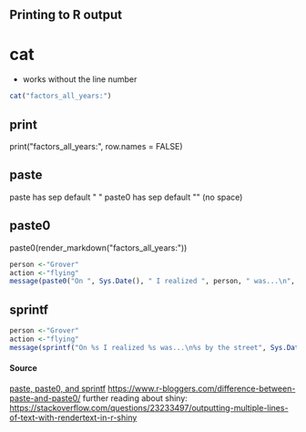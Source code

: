 ## Printing to R output

# cat
- works without the line number
```r
cat("factors_all_years:")
```

## print

print("factors_all_years:", row.names = FALSE)


## paste

paste has sep default " "
paste0 has sep default "" (no space)

## paste0

paste0(render_markdown("factors_all_years:"))

```r
person <-"Grover"
action <-"flying"
message(paste0("On ", Sys.Date(), " I realized ", person, " was...\n", action, " by the street"))
```
## sprintf
```r
person <-"Grover"
action <-"flying"
message(sprintf("On %s I realized %s was...\n%s by the street", Sys.Date(), person, action))
```

#### Source
[paste, paste0, and sprintf](https://www.r-bloggers.com/paste-paste0-and-sprintf/)
https://www.r-bloggers.com/difference-between-paste-and-paste0/
further reading about shiny: https://stackoverflow.com/questions/23233497/outputting-multiple-lines-of-text-with-rendertext-in-r-shiny

